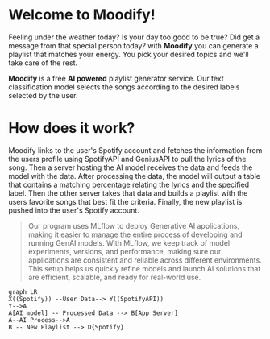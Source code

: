 ﻿# Welcome to Moodify! 
Feeling under the weather today? Is your day too good to be true? Did get a message from that special person today? with **Moodify** you can generate a playlist that matches your energy.
You pick your desired topics and we'll take care of the rest.

**Moodify** is a free **AI powered** playlist generator service.
Our text classification model selects the songs according to the desired labels selected by the user. 
# How does it work?
Moodify links to the user's Spotify account and fetches the information from the users profile using SpotifyAPI and GeniusAPI to pull the lyrics of the song. Then a server hosting the AI model receives the data and feeds the model with the data. After processing the data, the model will output a table that contains a matching percentage relating the lyrics and the specified label. Then the other server takes that data and builds a playlist with the users favorite songs that best fit the criteria. Finally, the new playlist is pushed into the user's Spotify account.
 > Our program uses MLflow to deploy Generative AI applications, making it easier to manage the entire process of developing and running GenAI models. With MLflow, we keep track of model experiments, versions, and performance, making sure our applications are consistent and reliable across different environments. This setup helps us quickly refine models and launch AI solutions that are efficient, scalable, and ready for real-world use.

```mermaid
graph LR
X((Spotify)) --User Data--> Y((SpotifyAPI))
Y-->A
A[AI model] -- Processed Data --> B[App Server]
A--AI Process-->A
B -- New Playlist --> D{Spotify}
```
